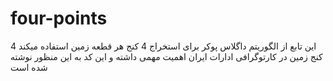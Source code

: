 # four-points
این تابع از الگوریتم داگلاس پوکر برای استخراج 4 کنج هر قطعه زمین استفاده میکند 
4 کنج زمین در کارتوگرافی ادارات ایران اهمیت مهمی داشته و این کد به این منظور نوشته شده است 
